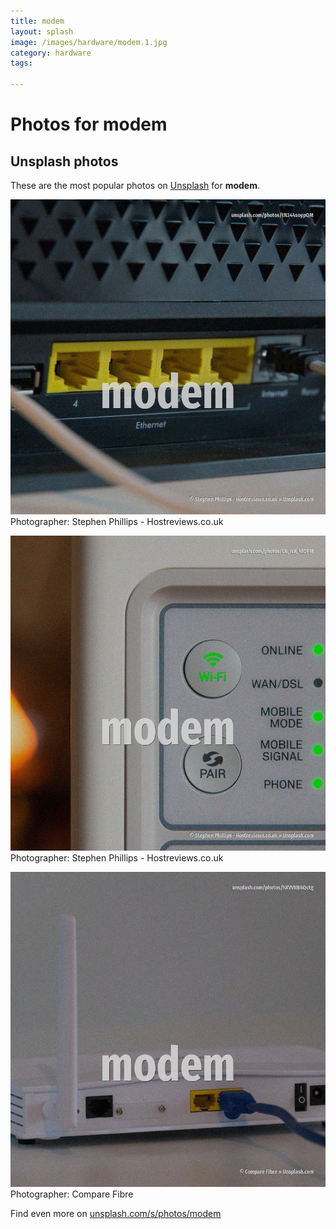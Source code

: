 ```yaml
---
title: modem
layout: splash
image: /images/hardware/modem.1.jpg
category: hardware
tags:

---
```

# Photos for modem
 
## Unsplash photos
These are the most popular photos on [Unsplash](https://unsplash.com) for **modem**.
 
![modem](/images/hardware/modem.1.jpg)
Photographer:  Stephen Phillips - Hostreviews.co.uk
 
![modem](/images/hardware/modem.2.jpg)
Photographer:  Stephen Phillips - Hostreviews.co.uk
 
![modem](/images/hardware/modem.3.jpg)
Photographer:  Compare Fibre
 
Find even more on [unsplash.com/s/photos/modem](https://unsplash.com/s/photos/modem)
 
